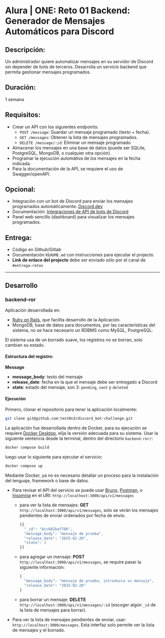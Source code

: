 # Alura | ONE: Reto 01 Backend: Generador de Mensajes Automáticos para Discord

## Descripción: 
Un administrador quiere automatizar mensajes en su servidor de Discord sin depender de bots de terceros. Desarrolla un servicio backend que permita gestionar mensajes programados.

## Duración:
1 semana

## Requisitos:
- Crear un API con los siguientes endpoints:
  - `POST /message`: Guardar un mensaje programado (texto + fecha).
  - `GET /messages`: Obtener la lista de mensajes programados.
  - `DELETE /message/:id`: Eliminar un mensaje programado
- Almacenar los mensajes en una base de datos (puede ser SQLite, PostgreSQL, MongoDB, o cualquier otra opción).
- Programar la ejecución automátiva de los mensajes en la fecha indicada.
- Para la documentación de la API, se requiere el uso de Swagger/openAPI.

## Opcional:
- Integración con un bot de Discord para enviar los mensajes programados automáticamente. [Discord.dev](https://discord.com/developers/docs/intro)
- Documentación: [Integraciones de API de bots de Discord](https://pipedream.com/apps/discord-bot)
- Panel web sencillo (dashboard) para visualizar los mensajes programados.

## Entrega:
- Código en Github/Gitlab
- Documentación `README.md` con instrucciones para ejecutar el projecto.
- **Link de enlace del projecto** debe ser enviado sólo por el canal de `#entrega-retos`

---

## Desarrollo

### backend-ror
Aplicación desarrollada en: 
- [Ruby on Rails](https://www.rubyonrails.org/), que facilita desarrollo de la Aplicación.
- MongoDB, base de datos para documentos, por las características del sistema, no se hace necesario un RDBMS como MySQL, PostgreSQL.

El sistema usa de un borrado suave, los registros no se borran, solo cambian su estado.

#### Estructura del registro:
**Message**
- **message_body**: texto del mensaje
- **release_date**: fecha en la que el mensaje debe ser entregado a Discord
- **state**: estado del mensaje, son 3: `pending`, `sent` y `deleted`

#### Ejecución
Primero, clonar el repositorio para tener la aplicación localmente: 
  ```bash
  git clone git@github.com:test0n3/discord_bot-challenge.git
  ```
La aplicación fue desarrollada dentro de Docker, para su ejecución se requiere [Docker Desktop](https://www.docker.com/products/docker-desktop/), elija la versión adecuada para su sistema.
Usar la siguiente sentencia desde la terminal, dentro del directorio `backend-ror/`:
  ```bash
  docker compose build
  ```
luego usar lo siguiente para ejecutar el servicio:
  ```bash
  docker compose up
  ```
Mediante Docker, ya no es necesario detallar un proceso para la instalación del lenguaje, framework o base de datos.

- Para revisar el API del servicio se puede usar [Bruno](https://www.usebruno.com/), [Postman](https://www.postman.com/), o [Insomnia](https://insomnia.rest/) en el URI: `http://localhost:3000/api/v1/messages`
  - para ver la lista de mensajes: **GET** `http://localhost:3000/api/v1/messages`, solo se verán los mensajes pendientes de enviar ordenados por fecha de envio.

    ```javascript
    [{
      "_id": "6cc682baf786",
      "message_body": "mensaje de prueba",
      "release_date": "2025-02-20",
      "state": 1
    }]
    ```

  - para agregar un mensaje: **POST** `http://localhost:3000/api/v1/messages`, se require pasar la siguiente información:
    ```javascript
    {
      "message_body": "mensaje de prueba, introduzca su mensaje",
      "release_date": "2025-02-20"
    }
    ```
  - para borrar un mensaje: **DELETE** `http://localhost:3000/api/v1/messages/:id` (escoger algún `_id` de la lista de mensajes para borrar).



- Para ver la lista de mensajes pendientes de enviar, usar: `http://localhost:3000/messages`. Esta interfaz solo permite ver la lista de mensajes y el borrado.
